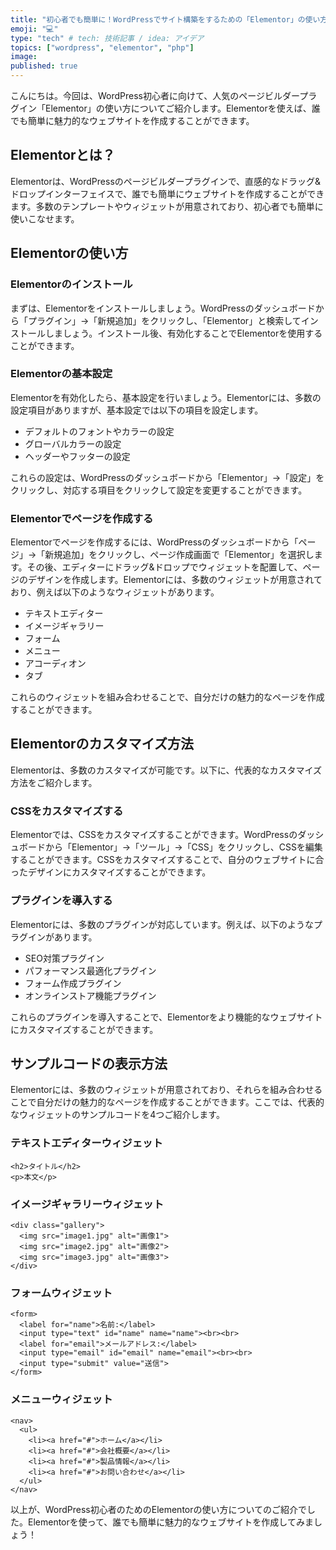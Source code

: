 ```yaml
---
title: "初心者でも簡単に！WordPressでサイト構築をするための「Elementor」の使い方"
emoji: "💻"
type: "tech" # tech: 技術記事 / idea: アイデア
topics: ["wordpress", "elementor", "php"]
image: 
published: true
---
```


こんにちは。今回は、WordPress初心者に向けて、人気のページビルダープラグイン「Elementor」の使い方についてご紹介します。Elementorを使えば、誰でも簡単に魅力的なウェブサイトを作成することができます。

## Elementorとは？

Elementorは、WordPressのページビルダープラグインで、直感的なドラッグ&ドロップインターフェイスで、誰でも簡単にウェブサイトを作成することができます。多数のテンプレートやウィジェットが用意されており、初心者でも簡単に使いこなせます。

## Elementorの使い方

### Elementorのインストール

まずは、Elementorをインストールしましょう。WordPressのダッシュボードから「プラグイン」→「新規追加」をクリックし、「Elementor」と検索してインストールしましょう。インストール後、有効化することでElementorを使用することができます。

### Elementorの基本設定

Elementorを有効化したら、基本設定を行いましょう。Elementorには、多数の設定項目がありますが、基本設定では以下の項目を設定します。

- デフォルトのフォントやカラーの設定
- グローバルカラーの設定
- ヘッダーやフッターの設定

これらの設定は、WordPressのダッシュボードから「Elementor」→「設定」をクリックし、対応する項目をクリックして設定を変更することができます。

### Elementorでページを作成する

Elementorでページを作成するには、WordPressのダッシュボードから「ページ」→「新規追加」をクリックし、ページ作成画面で「Elementor」を選択します。その後、エディターにドラッグ&ドロップでウィジェットを配置して、ページのデザインを作成します。Elementorには、多数のウィジェットが用意されており、例えば以下のようなウィジェットがあります。

- テキストエディター
- イメージギャラリー
- フォーム
- メニュー
- アコーディオン
- タブ

これらのウィジェットを組み合わせることで、自分だけの魅力的なページを作成することができます。

## Elementorのカスタマイズ方法

Elementorは、多数のカスタマイズが可能です。以下に、代表的なカスタマイズ方法をご紹介します。

### CSSをカスタマイズする

Elementorでは、CSSをカスタマイズすることができます。WordPressのダッシュボードから「Elementor」→「ツール」→「CSS」をクリックし、CSSを編集することができます。CSSをカスタマイズすることで、自分のウェブサイトに合ったデザインにカスタマイズすることができます。

### プラグインを導入する

Elementorには、多数のプラグインが対応しています。例えば、以下のようなプラグインがあります。

- SEO対策プラグイン
- パフォーマンス最適化プラグイン
- フォーム作成プラグイン
- オンラインストア機能プラグイン

これらのプラグインを導入することで、Elementorをより機能的なウェブサイトにカスタマイズすることができます。

## サンプルコードの表示方法

Elementorには、多数のウィジェットが用意されており、それらを組み合わせることで自分だけの魅力的なページを作成することができます。ここでは、代表的なウィジェットのサンプルコードを4つご紹介します。

### テキストエディターウィジェット

```
<h2>タイトル</h2>
<p>本文</p>
```

### イメージギャラリーウィジェット

```
<div class="gallery">
  <img src="image1.jpg" alt="画像1">
  <img src="image2.jpg" alt="画像2">
  <img src="image3.jpg" alt="画像3">
</div>
```

### フォームウィジェット

```
<form>
  <label for="name">名前:</label>
  <input type="text" id="name" name="name"><br><br>
  <label for="email">メールアドレス:</label>
  <input type="email" id="email" name="email"><br><br>
  <input type="submit" value="送信">
</form>
```

### メニューウィジェット

```
<nav>
  <ul>
    <li><a href="#">ホーム</a></li>
    <li><a href="#">会社概要</a></li>
    <li><a href="#">製品情報</a></li>
    <li><a href="#">お問い合わせ</a></li>
  </ul>
</nav>
```

以上が、WordPress初心者のためのElementorの使い方についてのご紹介でした。Elementorを使って、誰でも簡単に魅力的なウェブサイトを作成してみましょう！
